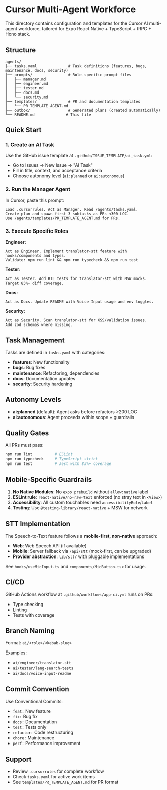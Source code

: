 # Cursor Multi-Agent Workforce

This directory contains configuration and templates for the Cursor AI multi-agent workforce, tailored for Expo React Native + TypeScript + tRPC + Hono stack.

## Structure

```
agents/
├── tasks.yaml              # Task definitions (features, bugs, maintenance, docs, security)
├── prompts/                # Role-specific prompt files
│   ├── manager.md
│   ├── engineer.md
│   ├── tester.md
│   ├── docs.md
│   └── security.md
├── templates/              # PR and documentation templates
│   └── PR_TEMPLATE_AGENT.md
├── outbox/                 # Generated plans (created automatically)
└── README.md              # This file
```

## Quick Start

### 1. Create an AI Task

Use the GitHub issue template at `.github/ISSUE_TEMPLATE/ai_task.yml`:
- Go to Issues → New Issue → "AI Task"
- Fill in title, context, and acceptance criteria
- Choose autonomy level (`ai:planned` or `ai:autonomous`)

### 2. Run the Manager Agent

In Cursor, paste this prompt:

```
Load .cursorrules. Act as Manager. Read /agents/tasks.yaml. 
Create plan and spawn first 3 subtasks as PRs ≤300 LOC.
Use /agents/templates/PR_TEMPLATE_AGENT.md for PRs.
```

### 3. Execute Specific Roles

**Engineer:**
```
Act as Engineer. Implement translator-stt feature with hooks/components and types.
Validate: npm run lint && npm run typecheck && npm run test
```

**Tester:**
```
Act as Tester. Add RTL tests for translator-stt with MSW mocks. 
Target 85%+ diff coverage.
```

**Docs:**
```
Act as Docs. Update README with Voice Input usage and env toggles.
```

**Security:**
```
Act as Security. Scan translator-stt for XSS/validation issues.
Add zod schemas where missing.
```

## Task Management

Tasks are defined in `tasks.yaml` with categories:
- **features**: New functionality
- **bugs**: Bug fixes
- **maintenance**: Refactoring, dependencies
- **docs**: Documentation updates
- **security**: Security hardening

## Autonomy Levels

- **ai:planned** (default): Agent asks before refactors >200 LOC
- **ai:autonomous**: Agent proceeds within scope + guardrails

## Quality Gates

All PRs must pass:
```bash
npm run lint          # ESLint
npm run typecheck     # TypeScript strict
npm run test          # Jest with 85%+ coverage
```

## Mobile-Specific Guardrails

1. **No Native Modules**: No `expo prebuild` without `allow:native` label
2. **ESLint rule**: `react-native/no-raw-text` enforced (no stray text in `<View>`)
3. **Accessibility**: All custom touchables need `accessibilityRole`/`Label`
4. **Testing**: Use `@testing-library/react-native` + MSW for network

## STT Implementation

The Speech-to-Text feature follows a **mobile-first, non-native** approach:

- **Web**: Web Speech API (if available)
- **Mobile**: Server fallback via `/api/stt` (mock-first, can be upgraded)
- **Provider abstraction**: `lib/stt/` with pluggable implementations

See `hooks/useMicInput.ts` and `components/MicButton.tsx` for usage.

## CI/CD

GitHub Actions workflow at `.github/workflows/app-ci.yml` runs on PRs:
- Type checking
- Linting
- Tests with coverage

## Branch Naming

Format: `ai/<role>/<kebab-slug>`

Examples:
- `ai/engineer/translator-stt`
- `ai/tester/lang-search-tests`
- `ai/docs/voice-input-readme`

## Commit Convention

Use Conventional Commits:
- `feat:` New feature
- `fix:` Bug fix
- `docs:` Documentation
- `test:` Tests only
- `refactor:` Code restructuring
- `chore:` Maintenance
- `perf:` Performance improvement

## Support

- Review `.cursorrules` for complete workflow
- Check `tasks.yaml` for active work items
- See `templates/PR_TEMPLATE_AGENT.md` for PR format
